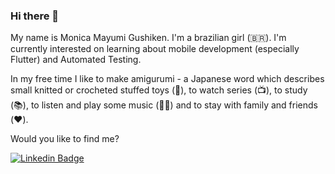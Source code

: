 ### Hi there 👋

My name is Monica Mayumi Gushiken. I'm a brazilian girl (🇧🇷). I'm currently interested on learning about mobile development (especially Flutter) and Automated Testing. 

In my free time I like to make amigurumi - a Japanese word which describes small knitted or crocheted stuffed toys (👵), to watch series (📺), to study (📚), to listen and play some music (🎵🎸) and to stay with family and friends (❤️).

Would you like to find me?

[![Linkedin Badge](https://img.shields.io/badge/-LinkedIn-blue?style=flat-square&logo=Linkedin&logoColor=white&link=https://www.linkedin.com/in/monicamayumi)](https://www.linkedin.com/in/monicamayumi)
